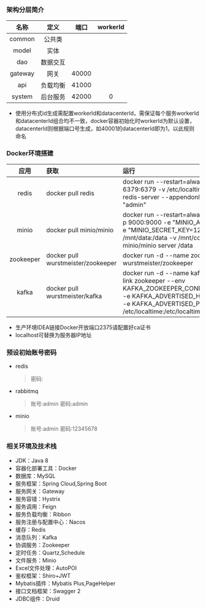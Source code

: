 #

### 架构分层简介
|名称|定义|端口|workerId|
|:----: |:----:|:----:|:----:|
|common|公共类|||
|model|实体|||
|dao|数据交互|||
|gateway|网关|40000||
|api|负载均衡|41000||
|system|后台服务|42000|0|

* 使用分布式id生成需配置workerId和datacenterId，需保证每个服务workerId和datacenterId组合均不一致，docker容器初始化时workerId为默认设置，datacenterId则根据端口号生成，如40001的datacenterId即为1，以此规则命名

### Docker环境搭建
|应用|获取|运行|
|:----:|:-----|:-----|
|redis|docker pull redis|docker run --restart=always -d --name redis -p 6379:6379 -v /etc/localtime:/etc/localtime redis redis-server --appendonly yes --requirepass "admin"|
|minio|docker pull minio/minio|docker run --restart=always --name minio -d -p 9000:9000 -e "MINIO_ACCESS_KEY=admin" -e "MINIO_SECRET_KEY=12345678" -v /mnt/data:/data -v /mnt/config:/root/.minio minio/minio server /data|
|zookeeper | docker pull wurstmeister/zookeeper | docker run -d --name zookeeper -p 2181:2181 wurstmeister/zookeeper |
|kafka | docker pull wurstmeister/kafka | docker run -d --name kafka -p 9092:9092 --link zookeeper --env KAFKA_ZOOKEEPER_CONNECT=zookeeper:2181 -e KAFKA_ADVERTISED_HOST_NAME=localhost -e KAFKA_ADVERTISED_PORT=9092 -v /etc/localtime:/etc/localtime wurstmeister/kafka |

* 生产环境IDEA链接Docker开放端口2375请配置好ca证书
* localhost可替换为服务器IP地址

### 预设初始账号密码
* redis 
  >密码:
* rabbitmq
  >账号:admin
  >密码:admin
* minio
  >账号:admin
  >密码:12345678
  
 ### 相关环境及技术栈
 * JDK：Java 8
 * 容器化部署工具：Docker
 * 数据库：MySQL
 * 服务框架：Spring Cloud,Spring Boot
 * 服务网关：Gateway
 * 服务容错：Hystrix
 * 服务调用：Feign
 * 服务负载均衡：Ribbon
 * 服务注册与配置中心：Nacos
 * 缓存：Redis
 * 消息队列：Kafka
 * 协调服务：Zookeeper
 * 定时任务：Quartz,Schedule
 * 文件服务：Minio
 * Excel文件处理：AutoPOI
 * 鉴权框架：Shiro+JWT
 * Mybatis插件：Mybatis Plus,PageHelper
 * 接口文档框架：Swagger 2
 * JDBC组件：Druid 
